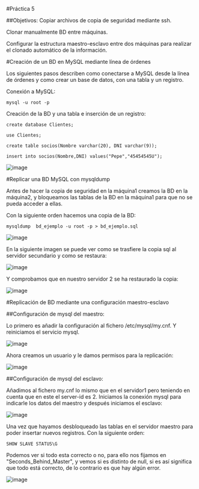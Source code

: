 ﻿#Práctica 5

##Objetivos:
Copiar archivos de copia de seguridad mediante ssh.

Clonar manualmente BD entre máquinas.

Configurar la estructura maestro-esclavo entre dos máquinas para realizar el clonado automático de la información.



#Creación de un BD en MySQL mediante línea de órdenes

Los siguientes pasos describen como conectarse a MySQL desde la línea de órdenes y como crear un base de datos, con una tabla y un registro.

Conexión a MySQL:

	mysql -u root -p

Creación de la BD y una tabla e inserción de un registro:
	
	create database Clientes;

	use Clientes;

	create table socios(Nombre varchar(20), DNI varchar(9));

	insert into socios(Nombre,DNI) values("Pepe","45454545U");

![image](https://github.com/alvaro-gr/SWAP2015/blob/master/Practicas/Practica5/Capturas/bd.png)

#Replicar una BD MySQL con mysqldump

Antes de hacer la copia de seguridad en la máquina1 creamos la BD en la máquina2, y bloqueamos las tablas de la BD en la máquina1 para que no se pueda acceder a ellas.

Con la siguiente orden hacemos una copia de la BD:

	mysqldump  bd_ejemplo -u root -p > bd_ejemplo.sql
	
![image](https://github.com/alvaro-gr/SWAP2015/blob/master/Practicas/Practica5/Capturas/mysqldump_1.png)	
	

En la siguiente imagen se puede ver como se trasfiere la copia sql al servidor secundario y como se restaura:

![image](https://github.com/alvaro-gr/SWAP2015/blob/master/Practicas/Practica5/Capturas/mysqldump_2.png)



Y comprobamos que en nuestro servidor 2 se ha restaurado la copia:

![image](https://github.com/alvaro-gr/SWAP2015/blob/master/Practicas/Practica5/Capturas/mysqldump_3.png)

#Replicación de BD mediante una configuración maestro-esclavo


##Configuración de mysql del maestro:

Lo primero es añadir la configuración al fichero /etc/mysql/my.cnf. Y reiniciamos el servicio mysql.

![image](https://github.com/alvaro-gr/SWAP2015/blob/master/Practicas/Practica5/Capturas/mycnf.png)


Ahora creamos un usuario y le damos permisos para la replicación:

![image](https://github.com/alvaro-gr/SWAP2015/blob/master/Practicas/Practica5/Capturas/ms_1.png)


##Configuración de mysql del esclavo:

Añadimos al fichero my.cnf lo mismo que en el servidor1 pero teniendo en cuenta que en este el server-id es 2. Iniciamos la conexión mysql para indicarle los datos del maestro y después iniciamos el esclavo:

![image](https://github.com/alvaro-gr/SWAP2015/blob/master/Practicas/Practica5/Capturas/ms_2.png)

Una vez que hayamos desbloqueado las tablas en el servidor maestro para poder insertar nuevos registros. 
Con la siguiente orden:

	SHOW SLAVE STATUS\G

Podemos ver si todo esta correcto o no, para ello nos fijamos en "Seconds_Behind_Master", y vemos si es distinto de null, si es así significa que todo está correcto, de lo contrario es que hay algún error.

![image](https://github.com/alvaro-gr/SWAP2015/blob/master/Practicas/Practica5/Capturas/esclavo_ok.png)














	



